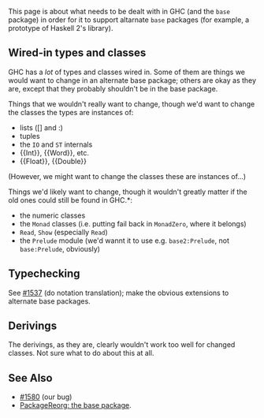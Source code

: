 
This page is about what needs to be dealt with in GHC (and the `base` package) in order for it to support altarnate `base` packages (for example, a prototype of Haskell 2's library).


## Wired-in types and classes



GHC has a *lot* of types and classes wired in. Some of them are things we would want to change in an alternate base package; others are okay as they are, except that they probably shouldn't be in the base package.



Things that we wouldn't really want to change, though we'd want to change the classes the types are instances of:


- lists (\[\] and :)
- tuples
- the `IO` and `ST` internals
- {{Int}}, {{Word}}, etc.
- {{Float}}, {{Double}}


(However, we might want to change the classes these are instances of...)



Things we'd likely want to change, though it wouldn't greatly matter if the old ones could still be found in GHC.\*:


- the numeric classes
- the `Monad` classes (i.e. putting fail back in `MonadZero`, where it belongs)
- `Read`, `Show` (especially `Read`)
- the `Prelude` module (we'd wannt it to use e.g. `base2:Prelude`, not `base:Prelude`, obviously)

## Typechecking



See [\#1537](https://gitlab.staging.haskell.org/ghc/ghc/issues/1537) (do notation translation); make the obvious extensions to alternate base packages.


## Derivings



The derivings, as they are, clearly wouldn't work too well for changed classes. Not sure what to do about this at all.


## See Also


- [\#1580](https://gitlab.staging.haskell.org/ghc/ghc/issues/1580) (our bug)
- [PackageReorg: the base package](package-reorg#the-base-package).
